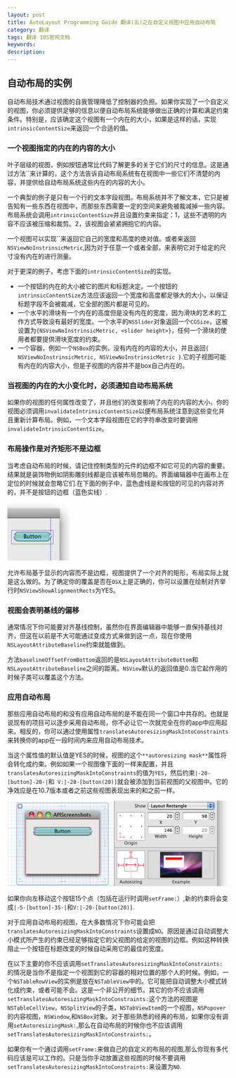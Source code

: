 ```yaml
---
layout: post
title: AutoLayout Programming Guide 翻译(五)之在自定义视图中应用自动布局
category: 翻译
tags: 翻译 IOS官网文档
keywords: 
description:
---
```


## 自动布局的实例 ##

自动布局技术通过视图的自我管理降低了控制器的负担。如果你实现了一个自定义的视图，你必须提供足够的信息以便自动布局系统能够做出正确的计算和满足约束条件。特别是，应该确定这个视图有一个内在的大小，如果是这样的话，实现`intrinsicContentSize`来返回一个合适的值。  

### 一个视图指定的内在的内容的大小 ###

叶子层级的视图，例如按钮通常比代码了解更多的关于它们的尺寸的信息。这是通过方法``来计算的，这个方法告诉自动布局系统有在视图中一些它们不清楚的内容，并提供给自动布局系统这些内在的内容的大小。   

一个典型的例子是只有一个行的文本字段视图。布局系统并不了解文本，它只是被告知有一些东西在视图中，而那些东西需要一定的空间来避免被裁减掉一些内容。布局系统会调用`intrinsicContentSize`并且设置约束来指定：1，这些不透明的内容不应该被压缩和裁剪。2，该视图会紧紧拥抱它的内容。  

一个视图可以实现``来返回它自己的宽度和高度的绝对值。或者来返回`NSViewNoInstrinsicMetric`,因为对于任意一个或者全部，来表明它对于给定的尺寸没有内在的进行测量。  

对于更深的例子，考虑下面的`intrinsicContentSize`的实现。  

* 一个按钮的内在的大小被它的图片和标题决定。一个按钮的`intrinsicContentSize`方法应该返回一个宽度和高度都足够大的大小，以保证标题字段不会被裁减，它全部的图片都是可见的。  
* 一个水平的滑块有一个内在的高度但是没有内在的宽度，因为滑块的艺术的工作方式导致没有最好的宽度。一个水平的`NSSlider`对象返回一个`CGSize`，这被设置为`{NSViewNoInstrinsicMetric, <slider height>}`，任何一个滑块的使用者都要提供滑块宽度的约束。  
* 一个容器，例如一个`NSBox`的实例，没有内在的内容的大小，并且返回`{ NSViewNoInstrinsicMetric, NSViewNoInstrinsicMetric }`.它的子视图可能有内在的内容大小，但是子视图的内容并不是box自己内在的。  

### 当视图的内在的大小变化时，必须通知自动布局系统 ###
如果你的视图的任何属性改变了，并且他们的改变影响了内在的内容的大小，你的视图必须调用`invalidateIntrinsicContentSize`以便布局系统注意到这些变化并且重新计算布局。例如，一个文本字段视图在它的字符串改变时要调用`invalidateIntrinsicContentSize`。    

### 布局操作是对齐矩形不是边框 ###

当考虑自动布局的时候，请记住控制类型的元件的边框不如它可见的内容的重要。结果就是装饰物例如阴影雕刻线都是应该被布局忽略的。界面编辑器中在画布上在定位的时候就会忽略它们.在下面的例子中，蓝色虚线是和按钮的可见的内容对齐的，并不是按钮的边框（蓝色实线）.  

![buttonGuideFrame](/public/img/buttonGuideFrame.png)  

允许布局基于显示的内容而不是边框，视图提供了一个对齐的矩形，布局实际上就是这么做的。为了确定你的覆盖是否在`OSX`上是正确的，你可以设置在绘制对齐举行时`NSViewShowAlignmentRects`为YES。   

###  视图会表明基线的偏移 ### 

通常情况下你可能要对齐基线控制，虽然你在界面编辑器中能够一直保持基线对齐，但这在以前是不大可能通过变成方式来做到这一点，现在你使用`NSLayoutAttributeBaseline`约束就能做到。  

方法`baselineOffsetFromBottom`返回的是`NSLayoutAttributeBottom`和`NSLayoutAttributeBaseline`之间的距离。`NSView`默认的返回值是0.当它起作用的时候子类可以覆盖这个方法。

### 应用自动布局 ###  

那些应用自动布局的和没有应用自动布局的是不能在同一个窗口中共存的。也就是说现有的项目可以逐步采用自动布局，你不必让它一次就完全在你的app中应用起来。相反的，你可以通过使用属性`translatesAutoresizingMaskIntoConstraints`来转换你的app在一段时间内来应用自动布局技术。    

当这个属性值的默认值是YES的时候，视图的这个`**autoresizing mask**`属性将会转化成约束。例如如果一个视图像下面的一样来配置，并且`translatesAutoresizingMaskIntoConstraints`的值为`YES`，然后约束`|-20-[button]-20-|`和` V:|-20-[button(20)]`就会被添加到当前视图的父视图中。它的净效应是在10.7版本或者之前这些视图表现出来的和之前一样。  

![springsAndStruts](/public/img/springsAndStruts.png)   

如果你向左移动这个按钮15个点（包括在运行时调用`setFrame:`）,新的约束将会变成`|-5-[button]-35-|`和`V:|-20-[button(20)]`.

对于应用自动布局的视图，在大多数情况下你可能会把`translatesAutoresizingMaskIntoConstraints`设置成`NO`。原因是通过自动调整大小模式所产生的约束已经足够指定它的父视图的给定的视图的边框。例如这种转换阻止一个按钮在标题改变的时候自动采用它的最佳的宽度。  

在以下主要的你不应该调用`setTranslatesAutoresizingMaskIntoConstraints:`的情况是当你不是指定一个视图到它的容器的相对位置的那个人的时候。例如，一个`NSTableRowView`的实例是放在`NSTableView`中的。它可能把自动调整大小模式转化成约束，或者可能不会。这是一个非公开的细节。其它的你不应该调用`setTranslatesAutoresizingMaskIntoConstraints:`这个方法的视图是`NSTableCellView`，`NSSplitView`的子类，`NSTabViewItem`的一个视图，`NSPopover`的内容视图，`NSWindow`,和`NSBox`对象。对于那些熟悉的经典的布局，如果你没有调用`setAutoresizingMask:`,那么在自动布局的时候你也不应该调用`setTranslatesAutoresizingMaskIntoConstraints:`。  

如果你有一个通过调用`setFrame:`来做自己的自定义的布局的视图,那么你现有多代码应该是可以工作的。只是当你手动放置这些视图的时候不要调用`setTranslatesAutoresizingMaskIntoConstraints:`来设置为`NO`.
















